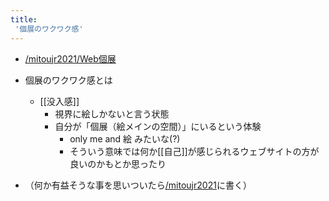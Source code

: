 ```yaml
---
title:
 '個展のワクワク感'
---
```


- [/mitoujr2021/Web個展](https://scrapbox.io/mitoujr2021/Web個展)
- 個展のワクワク感とは
    - [[没入感]]
        - 視界に絵しかないと言う状態
        - 自分が「個展（絵メインの空間）」にいるという体験
            - only me and 絵 みたいな(?)
            - そういう意味では何か[[自己]]が感じられるウェブサイトの方が良いのかもとか思ったり


- （何か有益そうな事を思いついたら[/mitoujr2021](https://scrapbox.io/mitoujr2021)に書く）